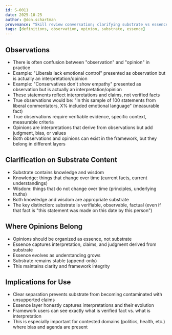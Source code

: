 ```yaml
---
id: S-0011
date: 2025-10-25
author: @don.schartman
provenance: "Skill review conversation; clarifying substrate vs essence boundaries"
tags: [definitions, observation, opinion, substrate, essence]
---
```


## Observations

- There is often confusion between "observation" and "opinion" in practice
- Example: "Liberals lack emotional control" presented as observation but is actually an interpretation/opinion
- Example: "Conservatives don't show empathy" presented as observation but is actually an interpretation/opinion
- These statements reflect interpretations and claims, not verified facts
- True observations would be: "In this sample of 100 statements from liberal commentators, X% included emotional language" (measurable fact)
- True observations require verifiable evidence, specific context, measurable criteria
- Opinions are interpretations that derive from observations but add judgment, bias, or values
- Both observations and opinions can exist in the framework, but they belong in different layers

## Clarification on Substrate Content

- Substrate contains knowledge and wisdom
- Knowledge: things that change over time (current facts, current understandings)
- Wisdom: things that do not change over time (principles, underlying truths)
- Both knowledge and wisdom are appropriate substrate
- The key distinction: substrate is verifiable, observable, factual (even if that fact is "this statement was made on this date by this person")

## Where Opinions Belong

- Opinions should be organized as essence, not substrate
- Essence captures interpretation, claims, and judgment derived from substrate
- Essence evolves as understanding grows
- Substrate remains stable (append-only)
- This maintains clarity and framework integrity

## Implications for Use

- Clear separation prevents substrate from becoming contaminated with unsupported claims
- Essence layer honestly captures interpretations and their evolution
- Framework users can see exactly what is verified fact vs. what is interpretation
- This is especially important for contested domains (politics, health, etc.) where bias and agenda are present
